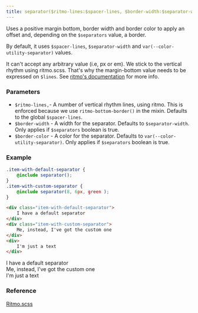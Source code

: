 ```yaml
---
title: separator($ritmo-lines:$spacer-lines, $border-width:$separator-width $border-color:var(--color-utility-separator))
---
```


Uses a positive margin bottom, border width and border color to apply an offset and, depending on the `$separators` value, a border.

By default, it uses `$spacer-lines`, `$separator-width` and `var(--color-utility-separator)` values.

It can't accept any arbitrary value (i.e, px or em). We stick to the vertical rhythm using ritmo.scss. That's why the margin-bottom value needs to be expressed on `$lines`. See [ritmo's documentation](https://ritmo.marzeelabs.org/) for more info.

### Parameters

- `$ritmo-lines,`- A number of vertical rhythm lines, using ritmo. This is enforced because we use `ritmo-bottom-border()` in the mixin. Defaults to the global `$spacer-lines`.
- `$border-width` - A width for the separator. Defaults to `$separator-width`. Only applies if `$separators` boolean is true.
- `$border-color` - A color for the separator. Defaults to `var(--color-utility-separator)`. Only applies if `$separators` boolean is true.

### Example

```scss
.item-with-default-separator {
    @include separator();
}
.item-with-custom-separator {
    @include separator(8, 6px, green );
}
```

```html
<div class="item-with-default-separator">
    I have a default separator
</div>
<div class="item-with-custom-separator">
    Me, instead, I've got the custom one
</div>
<div>
    I'm just a text
</div>
```

<div class="item-with-default-separator">
    I have a default separator
</div>
<div class="item-with-custom-separator">
    Me, instead, I've got the custom one
</div>
<div>
    I'm just a text
</div>

### Reference

[Ritmo.scss](https://ritmo.marzeelabs.org/)